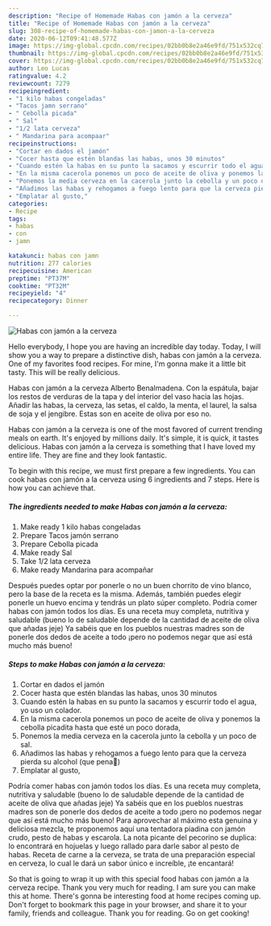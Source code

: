 ```yaml
---
description: "Recipe of Homemade Habas con jamón a la cerveza"
title: "Recipe of Homemade Habas con jamón a la cerveza"
slug: 308-recipe-of-homemade-habas-con-jamon-a-la-cerveza
date: 2020-06-12T09:41:48.577Z
image: https://img-global.cpcdn.com/recipes/02bb0b8e2a46e9fd/751x532cq70/habas-con-jamon-a-la-cerveza-foto-principal.jpg
thumbnail: https://img-global.cpcdn.com/recipes/02bb0b8e2a46e9fd/751x532cq70/habas-con-jamon-a-la-cerveza-foto-principal.jpg
cover: https://img-global.cpcdn.com/recipes/02bb0b8e2a46e9fd/751x532cq70/habas-con-jamon-a-la-cerveza-foto-principal.jpg
author: Leo Lucas
ratingvalue: 4.2
reviewcount: 7279
recipeingredient:
- "1 kilo habas congeladas"
- "Tacos jamn serrano"
- " Cebolla picada"
- " Sal"
- "1/2 lata cerveza"
- " Mandarina para acompaar"
recipeinstructions:
- "Cortar en dados el jamón"
- "Cocer hasta que estén blandas las habas, unos 30 minutos"
- "Cuando estén la habas en su punto la sacamos y escurrir todo el agua, yo uso un colador."
- "En la misma cacerola ponemos un poco de aceite de oliva y ponemos la cebolla picadita hasta que esté un poco dorada,"
- "Ponemos la media cerveza en la cacerola junto la cebolla y un poco de sal."
- "Añadimos las habas y rehogamos a fuego lento para que la cerveza pierda su alcohol (que pena🤣)"
- "Emplatar al gusto,"
categories:
- Recipe
tags:
- habas
- con
- jamn

katakunci: habas con jamn 
nutrition: 277 calories
recipecuisine: American
preptime: "PT37M"
cooktime: "PT32M"
recipeyield: "4"
recipecategory: Dinner

---
```



![Habas con jamón a la cerveza](https://img-global.cpcdn.com/recipes/02bb0b8e2a46e9fd/751x532cq70/habas-con-jamon-a-la-cerveza-foto-principal.jpg)

Hello everybody, I hope you are having an incredible day today. Today, I will show you a way to prepare a distinctive dish, habas con jamón a la cerveza. One of my favorites food recipes. For mine, I'm gonna make it a little bit tasty. This will be really delicious.

Habas con jamón a la cerveza Alberto Benalmadena. Con la espátula, bajar los restos de verduras de la tapa y del interior del vaso hacia las hojas. Añadir las habas, la cerveza, las setas, el caldo, la menta, el laurel, la salsa de soja y el jengibre. Estas son en aceite de oliva por eso no.

Habas con jamón a la cerveza is one of the most favored of current trending meals on earth. It's enjoyed by millions daily. It's simple, it is quick, it tastes delicious. Habas con jamón a la cerveza is something that I have loved my entire life. They are fine and they look fantastic.


To begin with this recipe, we must first prepare a few ingredients. You can cook habas con jamón a la cerveza using 6 ingredients and 7 steps. Here is how you can achieve that.

<!--inarticleads1-->

##### The ingredients needed to make Habas con jamón a la cerveza:

1. Make ready 1 kilo habas congeladas
1. Prepare Tacos jamón serrano
1. Prepare  Cebolla picada
1. Make ready  Sal
1. Take 1/2 lata cerveza
1. Make ready  Mandarina para acompañar


Después puedes optar por ponerle o no un buen chorrito de vino blanco, pero la base de la receta es la misma. Además, también puedes elegir ponerle un huevo encima y tendrás un plato súper completo. Podría comer habas con jamón todos los días. Es una receta muy completa, nutritiva y saludable (bueno lo de saludable depende de la cantidad de aceite de oliva que añadas jeje) Ya sabéis que en los pueblos nuestras madres son de ponerle dos dedos de aceite a todo ¡pero no podemos negar que así está mucho más bueno! 

<!--inarticleads2-->

##### Steps to make Habas con jamón a la cerveza:

1. Cortar en dados el jamón
1. Cocer hasta que estén blandas las habas, unos 30 minutos
1. Cuando estén la habas en su punto la sacamos y escurrir todo el agua, yo uso un colador.
1. En la misma cacerola ponemos un poco de aceite de oliva y ponemos la cebolla picadita hasta que esté un poco dorada,
1. Ponemos la media cerveza en la cacerola junto la cebolla y un poco de sal.
1. Añadimos las habas y rehogamos a fuego lento para que la cerveza pierda su alcohol (que pena🤣)
1. Emplatar al gusto,


Podría comer habas con jamón todos los días. Es una receta muy completa, nutritiva y saludable (bueno lo de saludable depende de la cantidad de aceite de oliva que añadas jeje) Ya sabéis que en los pueblos nuestras madres son de ponerle dos dedos de aceite a todo ¡pero no podemos negar que así está mucho más bueno! Para aprovechar al máximo esta genuina y deliciosa mezcla, te proponemos aquí una tentadora piadina con jamón crudo, pesto de habas y escarola. La nota picante del pecorino se duplica: lo encontrará en hojuelas y luego rallado para darle sabor al pesto de habas. Receta de carne a la cerveza, se trata de una preparación especial en cerveza, lo cual le dará un sabor único e increíble, ¡te encantará! 

So that is going to wrap it up with this special food habas con jamón a la cerveza recipe. Thank you very much for reading. I am sure you can make this at home. There's gonna be interesting food at home recipes coming up. Don't forget to bookmark this page in your browser, and share it to your family, friends and colleague. Thank you for reading. Go on get cooking!
